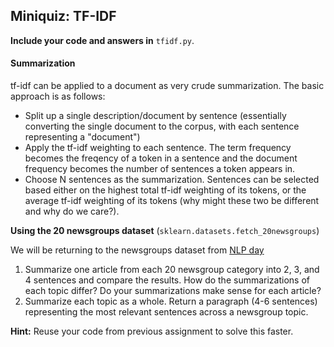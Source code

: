 ## Miniquiz: TF-IDF

**Include your code and answers in** `tfidf.py`.

#### Summarization

tf-idf can be applied to a document as very crude summarization. The basic approach is as follows:

* Split up a single description/document by sentence (essentially converting the single document to the corpus, with each sentence representing a "document")
* Apply the tf-idf weighting to each sentence. The term frequency becomes the freqency of a token in a sentence and the document frequency becomes the number of sentences a token appears in.
* Choose N sentences as the summarization.  Sentences can be selected based either on the highest total tf-idf weighting of its tokens, or the average tf-idf weighting of its tokens (why might these two be different and why do we care?). 

__Using the 20 newsgroups dataset__ (`sklearn.datasets.fetch_20newsgroups`)

We will be returning to the newsgroups dataset from [NLP day](https://github.com/zipfian/nlp/blob/master/pair.md)

1. Summarize one article from each 20 newsgroup category into 2, 3, and 4 sentences and compare the results.  How do the summarizations of each topic differ?  Do your summarizations make sense for each article?
2. Summarize each topic as a whole. Return a paragraph (4-6 sentences) representing the most relevant sentences across a newsgroup topic.

**Hint:** Reuse your code from previous assignment to solve this faster.

